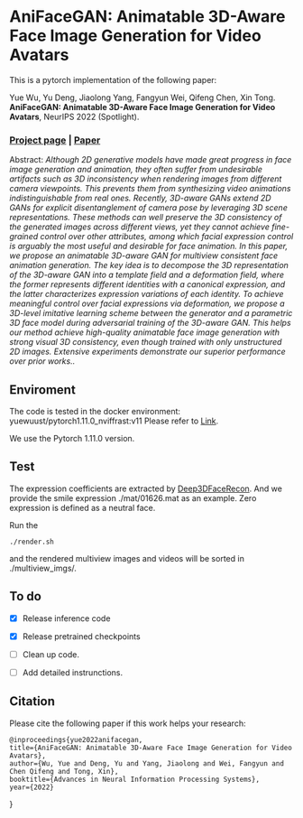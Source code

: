 # AniFaceGAN: Animatable 3D-Aware Face Image Generation for Video Avatars

This is a pytorch implementation of the following paper:

Yue Wu, Yu Deng, Jiaolong Yang, Fangyun Wei, Qifeng Chen, Xin Tong.  **AniFaceGAN: Animatable 3D-Aware Face Image Generation
for Video Avatars**, NeurIPS 2022 (Spotlight).

### [Project page](https://yuewuhkust.github.io/AniFaceGAN/) | [Paper](https://arxiv.org/abs/2210.06465)

Abstract: _Although 2D generative models have made great progress in face image generation and animation, they often suffer from undesirable artifacts such as 3D inconsistency when rendering images from different camera viewpoints. This prevents them from synthesizing video animations indistinguishable from real ones. Recently, 3D-aware GANs extend 2D GANs for explicit disentanglement of camera pose by leveraging 3D scene representations. These methods can well preserve the 3D consistency of the generated images across different views, yet they cannot achieve fine-grained control over other attributes, among which facial expression control is arguably the most useful and desirable for face animation. In this paper, we propose an animatable 3D-aware GAN for multiview consistent face animation generation. The key idea is to decompose the 3D representation of the 3D-aware GAN into a template field and a deformation field, where the former represents different identities with a canonical expression, and the latter characterizes expression variations of each identity. To achieve meaningful control over facial expressions via deformation, we propose a 3D-level imitative learning scheme between the generator and a parametric 3D face model during adversarial training of the 3D-aware GAN. This helps our method achieve high-quality animatable face image generation with strong visual 3D consistency, even though trained with only unstructured 2D images. Extensive experiments demonstrate our superior performance over prior works.._

## Enviroment
The code is tested in the docker environment: yuewuust/pytorch1.11.0_nviffrast:v11
Please refer to [Link](https://hub.docker.com/r/yuewuust/pytorch1.11.0_nviffrast/tags).

We use the Pytorch 1.11.0 version.

## Test
The expression coefficients are extracted by [Deep3DFaceRecon](https://github.com/microsoft/Deep3DFaceReconstruction). And we provide the smile expression ./mat/01626.mat as an example. Zero expression is defined as a neutral face. 

Run the 
```
./render.sh
``` 
and the rendered multiview images and videos will be sorted in ./multiview_imgs/.

## To do

- [X] Release inference code
- [X] Release pretrained checkpoints
- [ ] Clean up code.
- [ ] Add detailed instrunctions.


## Citation

Please cite the following paper if this work helps your research:

    @inproceedings{yue2022anifacegan,
    title={AniFaceGAN: Animatable 3D-Aware Face Image Generation for Video Avatars},
    author={Wu, Yue and Deng, Yu and Yang, Jiaolong and Wei, Fangyun and Chen Qifeng and Tong, Xin},
    booktitle={Advances in Neural Information Processing Systems},
    year={2022}
}
